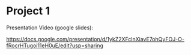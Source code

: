 # Project 1
Presentation Video (google slides):

https://docs.google.com/presentation/d/1ykZ2XFclnXiavE7ohQyFOJ-O-fRocrHTugoi11eH0uE/edit?usp=sharing 
